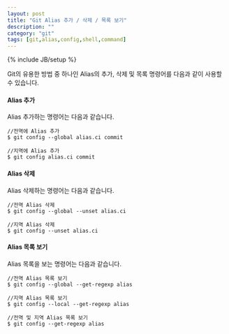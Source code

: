 ```yaml
---
layout: post
title: "Git Alias 추가 / 삭제 / 목록 보기"
description: ""
category: "git"
tags: [git,alias,config,shell,command]
---
```

{% include JB/setup %}

Git의 유용한 방법 중 하나인 Alias의 추가, 삭제 및 목록 명령어를 다음과 같이 사용할 수 있습니다.

#### Alias 추가

Alias 추가하는 명령어는 다음과 같습니다.

	//전역에 Alias 추가
	$ git config --global alias.ci commit

	//지역에 Alias 추가
	$ git config alias.ci commit


#### Alias 삭제

Alias 삭제하는 명령어는 다음과 같습니다.

	//전역 Alias 삭제
	$ git config --global --unset alias.ci

	//지역 Alias 삭제
	$ git config --unset alias.ci


#### Alias 목록 보기

Alias 목록을 보는 명령어는 다음과 같습니다.

	//전역 Alias 목록 보기
	$ git config --global --get-regexp alias

	//지역 Alias 목록 보기
	$ git config --local --get-regexp alias

	//전역 및 지역 Alias 목록 보기
	$ git config --get-regexp alias	